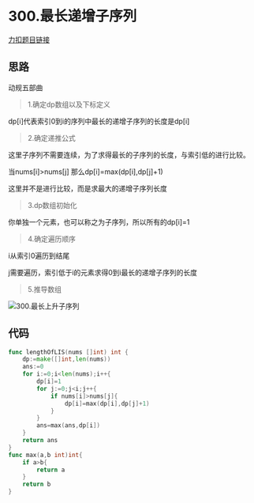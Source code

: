 # 300.最长递增子序列

[力扣题目链接](https://leetcode-cn.com/problems/longest-increasing-subsequence/)

## 思路

动规五部曲

> 1.确定dp数组以及下标定义

dp[i]代表索引0到i的序列中最长的递增子序列的长度是dp[i]

> 2.确定递推公式

这里子序列不需要连续，为了求得最长的子序列的长度，与索引低的进行比较。

当nums[i]>nums[j] 那么dp[i]=max(dp[i],dp[j]+1)

这里并不是进行比较，而是求最大的递增子序列长度

> 3.dp数组初始化

你单独一个元素，也可以称之为子序列，所以所有的dp[i]=1

> 4.确定遍历顺序

i从索引0遍历到结尾

j需要遍历，索引低于i的元素求得0到i最长的递增子序列的长度

> 5.推导数组

![300.最长上升子序列](https://img-blog.csdnimg.cn/20210110170945618.jpg)

## 代码

```go
func lengthOfLIS(nums []int) int {
    dp:=make([]int,len(nums))
    ans:=0
    for i:=0;i<len(nums);i++{
        dp[i]=1
        for j:=0;j<i;j++{
            if nums[i]>nums[j]{
                dp[i]=max(dp[i],dp[j]+1)
            }
        }
        ans=max(ans,dp[i])
    }
    return ans
}
func max(a,b int)int{
    if a>b{
        return a
    }
    return b
}
```

